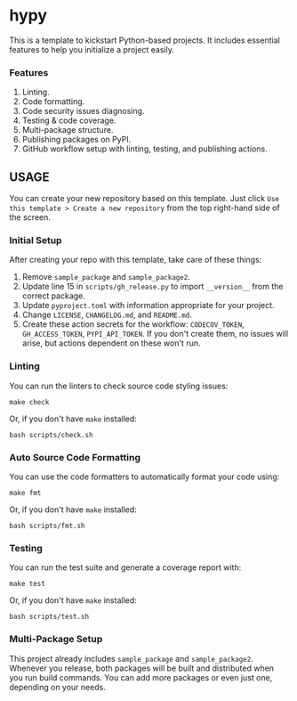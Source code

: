 # hypy

This is a template to kickstart Python-based projects. It includes essential features to help you initialize a project easily.

### Features

1. Linting.
2. Code formatting.
3. Code security issues diagnosing.
4. Testing & code coverage.
5. Multi-package structure.
6. Publishing packages on PyPI.
7. GitHub workflow setup with linting, testing, and publishing actions.


## USAGE

You can create your new repository based on this template. Just click `Use this template > Create a new repository` from the top right-hand side of the screen.

### Initial Setup

After creating your repo with this template, take care of these things:

1. Remove `sample_package` and `sample_package2`.
2. Update line 15 in `scripts/gh_release.py` to import `__version__` from the correct package.
3. Update `pyproject.toml` with information appropriate for your project.
4. Change `LICENSE`, `CHANGELOG.md`, and `README.md`.
5. Create these action secrets for the workflow: `CODECOV_TOKEN`, `GH_ACCESS_TOKEN`, `PYPI_API_TOKEN`. If you don't create them, no issues will arise, but actions dependent on these won't run.

### Linting

You can run the linters to check source code styling issues:

```shell
make check
```

Or, if you don't have `make` installed:
```shell
bash scripts/check.sh
```

### Auto Source Code Formatting

You can use the code formatters to automatically format your code using:

```shell
make fmt
```

Or, if you don't have `make` installed:

```shell
bash scripts/fmt.sh
```

### Testing

You can run the test suite and generate a coverage report with:

```shell
make test
```

Or, if you don't have `make` installed:

```shell
bash scripts/test.sh
```

### Multi-Package Setup

This project already includes `sample_package` and `sample_package2`. Whenever you release, both packages will be built and distributed when you run build commands. You can add more packages or even just one, depending on your needs.
